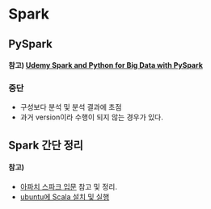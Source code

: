 # Spark

## PySpark
#### 참고) [Udemy Spark and Python for Big Data with PySpark](https://www.udemy.com/course/spark-and-python-for-big-data-with-pyspark/)

### 중단
- 구성보다 분석 및 분석 결과에 초점
- 과거 version이라 수행이 되지 않는 경우가 있다.

## Spark 간단 정리


#### 참고)
- [아파치 스파크 입문](https://www.youtube.com/watch?v=rjJ54qtOjW4&list=RDCMUCtV98yyffjUORQRGTuLHomw&index=1) 참고 및 정리.
- [ubuntu에 Scala 설치 및 실행](https://www.youtube.com/watch?v=tWhAXuK1zpA)
